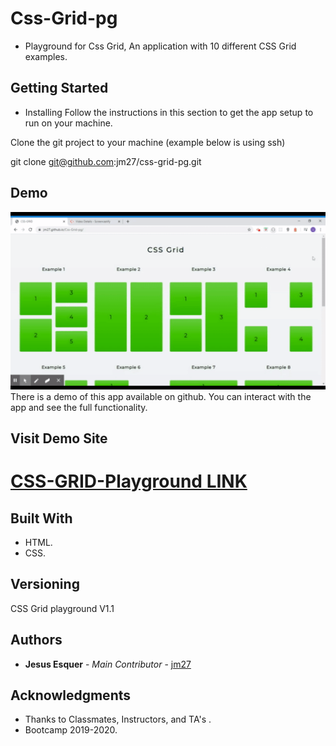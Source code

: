 # Css-Grid-pg

* Playground for Css Grid, An application with 10 different CSS Grid examples. 

## Getting Started

* Installing
Follow the instructions in this section to get the app setup to run on your machine.

Clone the git project to your machine (example below is using ssh)

git clone git@github.com:jm27/css-grid-pg.git

## Demo
![Homepage](CSS_Grid_Playground.gif)
There is a demo of this app available on github. You can interact with the app and see the full functionality. 

## Visit Demo Site

[CSS-GRID-Playground LINK](https://jm27.github.io/Css-Grid-pg/ "Homepage")
======

## Built With

* HTML.
* CSS.

## Versioning
CSS Grid playground V1.1

## Authors

* **Jesus Esquer** - *Main Contributor* - [jm27](https://github.com/jm27)


## Acknowledgments

* Thanks to Classmates, Instructors, and TA's .
* Bootcamp 2019-2020.
